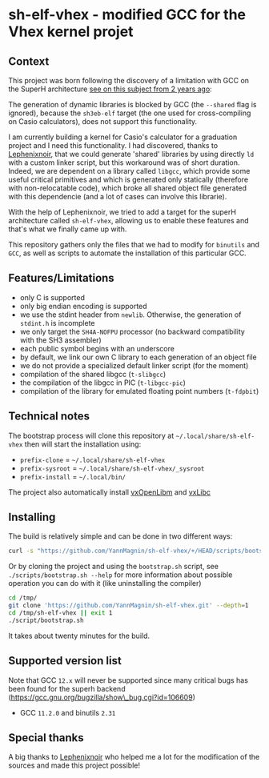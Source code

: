 # sh-elf-vhex - modified GCC for the Vhex kernel projet

## Context

This project was born following the discovery of a limitation with GCC on the
SuperH architecture
[see on this subject from 2 years ago](
https://gcc.gnu.org/legacy-ml/gcc-help/current/000075.html
):

The generation of dynamic libraries is blocked by GCC (the `--shared` flag is
ignored), because the `sh3eb-elf` target (the one used for cross-compiling on
Casio calculators), does not support this functionality.

I am currently building a kernel for Casio's calculator for a graduation
project and I need this functionality. I had discovered, thanks to
[Lephenixnoir](https://silent-tower.net/research/),
that we could generate 'shared' libraries by using directly `ld` with a custom
linker script, but this workaround was of short duration. Indeed, we are
dependent on a library called `libgcc`, which provide some useful critical
primitives and which is generated only statically (therefore with
non-relocatable code), which broke all shared object file generated with this
dependencie (and a lot of cases can involve this librarie).

With the help of Lephenixnoir, we tried to add a target for the
superH architecture called `sh-elf-vhex`, allowing us to enable these features
and that's what we finally came up with.

This repository gathers only the files that we had to modify for
`binutils` and` GCC`, as well as scripts to automate the installation of this
particular GCC.

## Features/Limitations

* only C is supported
* only big endian encoding is supported
* we use the stdint header from `newlib`. Otherwise, the generation of `stdint.h` is incomplete
* we only target the `SH4A-NOFPU` processor (no backward compatibility with the SH3 assembler)
* each public symbol begins with an underscore
* by default, we link our own C library to each generation of an object file
* we do not provide a specialized default linker script (for the moment)
* compilation of the shared libgcc (`t-slibgcc`)
* the compilation of the libgcc in PIC (`t-libgcc-pic`)
* compilation of the library for emulated floating point numbers (`t-fdpbit`)

## Technical notes

The bootstrap process will clone this repository at
`~/.local/share/sh-elf-vhex` then will start the installation using:

* `prefix-clone` = `~/.local/share/sh-elf-vhex`
* `prefix-sysroot` = `~/.local/share/sh-elf-vhex/_sysroot`
* `prefix-install` = `~/.local/bin/`

The project also automatically install
[vxOpenLibm](https://github.com/YannMagnin/vxOpenLibm)
and [vxLibc](https://github.com/YannMagnin/vxLibc)

## Installing

The build is relatively simple and can be done in two different ways:

```bash
curl -s "https://github.com/YannMagnin/sh-elf-vhex/+/HEAD/scripts/bootstrap.sh?format=TEXT" | base64 --decode | bash
```

Or by cloning the project and using the `bootstrap.sh` script, see
`./scripts/bootstrap.sh --help` for more information about possible operation
you can do with it (like uninstalling the compiler)

```bash
cd /tmp/
git clone 'https://github.com/YannMagnin/sh-elf-vhex.git' --depth=1
cd /tmp/sh-elf-vhex || exit 1
./script/bootstrap.sh
```

It takes about twenty minutes for the build.

## Supported version list

Note that GCC `12.x` will never be supported since many critical bugs has been
found for the superh backend
(https://gcc.gnu.org/bugzilla/show\_bug.cgi?id=106609)

- GCC `11.2.0` and binutils `2.31`

## Special thanks

A big thanks to [Lephenixnoir](https://silent-tower.net/research/) who helped
me a lot for the modification of the sources and made this project possible!
